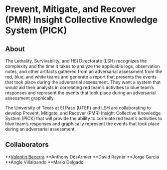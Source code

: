 # Prevent, Mitigate, and Recover (PMR) Insight Collective Knowledge System (PICK)

## About
The Lethality, Survivability, and HSI Directorate (LSH) recognizes the complexity and the time it takes to analyze the applicable logs, observation notes, and other artifacts gathered from an adversarial assessment from the red, blue, and white teams and generate a report that presents the events that took place during the adversarial assessment.  They want a system that would aid their analysts in correlating red team’s activities to blue team’s responses and represent the events that took place during an adversarial assessment graphically.  

The University of Texas at El Paso (UTEP) and LSH are collaborating to develop Prevent, Mitigate, and Recover (PMR) Insight Collective Knowledge System (PICK) that will provide the ability to correlate red team’s activities to blue team’s responses and graphically represent the events that took place during an adversarial assessment.

## Collaborators
**[Valentin Becerra](https://www.linkedin.com/in/valentin-becerra-ep/)
**Anthony DesArmier
**David Rayner
**Jorge Garcia
**Angle Villalpando
**Mario Delgado
